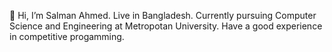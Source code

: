 👋 Hi, I’m Salman Ahmed.
Live in Bangladesh.
Currently pursuing Computer Science and Engineering at Metropotan University.
Have a good experience in competitive progamming.

